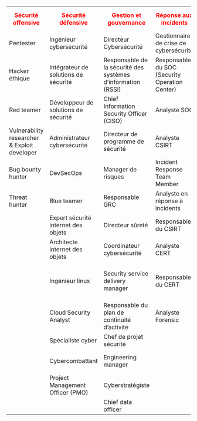 <!DOCTYPE html>
<html lang="fr">
<head>
    <meta charset="UTF-8">
    <style>
        /* Cible les en-têtes des colonnes (domaines) et les met en rouge */
        th {
            color: red;
        }
    </style>
</head>
<body>
<table>
    <tr>
        <th>Sécurité offensive</th>
        <th>Sécurité défensive</th>
        <th>Gestion et gouvernance</th>
        <th>Réponse aux incidents</th>
        <th>Recherche et développement</th>
        <th>Formation et sensibilisation</th>
        <th>Juridique et conformité</th>
        <th>Sécurité des données et de l'IA</th>
        <th>Sécurité des réseaux et des infrastructures</th>
        <th>Sécurité applicative</th>
    </tr>
    <tr>
        <td>Pentester</td>
        <td>Ingénieur cybersécurité</td>
        <td>Directeur Cybersécurité</td>
        <td>Gestionnaire de crise de cybersécurité</td>
        <td>Cryptologue</td>
        <td>Formateur en cybersécurité</td>
        <td>Délégué à la protection des données</td>
        <td>Analyste de la menace cybersécurité</td>
        <td>Architecte Cybersécurité</td>
        <td>Développeur full stack</td>
    </tr>
    <tr>
        <td>Hacker éthique</td>
        <td>Intégrateur de solutions de sécurité</td>
        <td>Responsable de la sécurité des systèmes d’information (RSSI)</td>
        <td>Responsable du SOC (Security Operation Center)</td>
        <td>Chercheur en sécurité des systèmes d'information</td>
        <td>Security awareness officer</td>
        <td>Juriste spécialisé en cybersécurité</td>
        <td>Expert en IA</td>
        <td>Architecte réseau</td>
        <td>Développeur web</td>
    </tr>
    <tr>
        <td>Red teamer</td>
        <td>Développeur de solutions de sécurité</td>
        <td>Chief Information Security Officer (CISO)</td>
        <td>Analyste SOC</td>
        <td>Malware analyst</td>
        <td>Coach d’IA / Entraîneur d’IA</td>
        <td>Consultant conformité</td>
        <td>Ingénieur IA</td>
        <td>Administrateur réseau</td>
        <td>Développeur front-end</td>
    </tr>
    <tr>
        <td>Vulnerability researcher & Exploit developer</td>
        <td>Administrateur cybersécurité</td>
        <td>Directeur de programme de sécurité</td>
        <td>Analyste CSIRT</td>
        <td>OSINT Analyst</td>
        <td>Chargé de communication spécialisé en cybersécurité</td>
        <td>Responsable de l’éthique IA</td>
        <td>Data analyst</td>
        <td>Administrateur système</td>
        <td>Développeur back-end</td>
    </tr>
    <tr>
        <td>Bug bounty hunter</td>
        <td>DevSecOps</td>
        <td>Manager de risques</td>
        <td>Incident Response Team Member</td>
        <td>Media exploitation analyst</td>
        <td></td>
        <td>Légiste IA</td>
        <td>Data scientist</td>
        <td>Ingénieur avant-vente cybersécurité</td>
        <td>Développeur blockchain</td>
    </tr>
    <tr>
        <td>Threat hunter</td>
        <td>Blue teamer</td>
        <td>Responsable GRC</td>
        <td>Analyste en réponse à incidents</td>
        <td>Chercheur en cybersécurité comportementale</td>
        <td></td>
        <td>Auditeur de sécurité organisationnelle</td>
        <td>Ingénieur en machine learning</td>
        <td>Ingénieur big data</td>
        <td>Développeur no code</td>
    </tr>
    <tr>
        <td></td>
        <td>Expert sécurité internet des objets</td>
        <td>Directeur sûreté</td>
        <td>Responsable du CSIRT</td>
        <td>Spécialiste en Cybersécurité Quantique</td>
        <td></td>
        <td>Auditeur de sécurité technique</td>
        <td>Architecte en cybersécurité de l’IA</td>
        <td>Développeur big data</td>
        <td>Product builder no code</td>
    </tr>
    <tr>
        <td></td>
        <td>Architecte internet des objets</td>
        <td>Coordinateur cybersécurité</td>
        <td>Analyste CERT</td>
        <td>Analyste cybersécurité</td>
        <td></td>
        <td>Responsable des assurances</td>
        <td>Analyste en sécurité des blockchains</td>
        <td></td>
        <td>Expert no code</td>
    </tr>
    <tr>
        <td></td>
        <td>Ingénieur linux</td>
        <td>Security service delivery manager</td>
        <td>Responsable du CERT</td>
        <td></td>
        <td></td>
        <td>Responsable du contrôle interne</td>
        <td>Expert en cybersécurité environnementale (GreenSec Analyst)</td>
        <td></td>
        <td>Maker no code</td>
    </tr>
    <tr>
        <td></td>
        <td>Cloud Security Analyst</td>
        <td>Responsable du plan de continuité d’activité</td>
        <td>Analyste Forensic</td>
        <td></td>
        <td></td>
        <td></td>
        <td>Prompt Engineer</td>
        <td></td>
        <td>Spécialiste en développement sécurisé</td>
    </tr>
    <tr>
        <td></td>
        <td>Spécialiste cyber</td>
        <td>Chef de projet sécurité</td>
        <td></td>
        <td></td>
        <td></td>
        <td></td>
        <td>Wizard of Oz</td>
        <td></td>
        <td>DevOps</td>
    </tr>
    <tr>
        <td></td>
        <td>Cybercombattant</td>
        <td>Engineering manager</td>
        <td></td>
        <td></td>
        <td></td>
        <td></td>
        <td>Concepteur de personnalités d’IA / Psydesigner</td>
        <td></td>
        <td>Chargé de projet Chatbot</td>
    </tr>
    <tr>
        <td></td>
        <td>Project Management Officer (PMO)</td>
        <td>Cyberstratégiste</td>
        <td></td>
        <td></td>
        <td></td>
        <td></td>
        <td>Explicateur d’IA</td>
        <td></td>
        <td>Chef de produit cybersécurité</td>
    </tr>
    <tr>
        <td></td>
        <td></td>
        <td>Chief data officer</td>
        <td></td>
        <td></td>
        <td></td>
        <td></td>
        <td>Contrôleur des performances IA</td>
        <td></td>
        <td></td>
    </tr>
</table>
</body>
</html>
